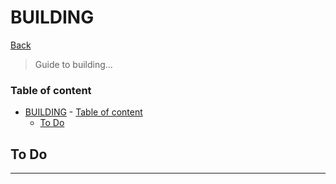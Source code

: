
# BUILDING

[Back](../README.md)


> Guide to building…

### Table of content
- [BUILDING](#building)
		- [Table of content](#table-of-content)
	- [To Do](#to-do)

## To Do

---
